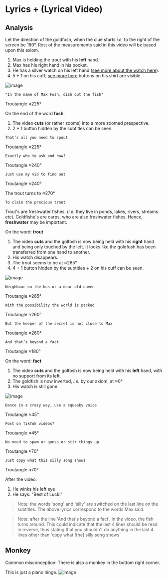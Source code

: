 # Lyrics + (Lyrical Video)

## Analysis

Let the direction of the goldfosh, when the clue starts *i.e.* to the right of the screen be 180°. Rest of the measurements said in this video will be based upon this axiom.

1. Max is holding the trout with his **left** hand.
2. Max has his right hand in his pocket.
3. He has a silver watch on his left hand ([see more about the watch here](/lyrics/watch.md)).
4. 5 + 1 on his cuff; [see more here](https://in.pinterest.com/pin/361625045086158560/) buttons on his shirt are visible.

![image](https://user-images.githubusercontent.com/90586416/183064861-a3794602-8d6a-4a53-9991-13ae92944004.png)

```
"In the name of Max Fosh, dish out the fish"
```
Troutangle ≈225°

On the end of the word **fosh**:

1. The video **cuts** (or rather zooms) into a more zoomed prespective.
2. 2 + 1 button hidden by the subtitles can be seen.
```
That’s all you need to spout
```
Troutangle ≈225°

```
Exactly who to ask and how?
```
Troutangle ≈240°


```
Just use my vid to find out
```
Troutangle ≈240°


The trout turns to ≈270°
```
To claim the precious trout
```
Trout's are freshwater fishes. (*i.e.* they live in ponds, lakes, rivers, streams etc). Goldfishe's are carps, who are also freshwater fishes. Hence, **freshwater** may be important.

On the word: **trout**

1. The video **cuts** and the golfosh is now being held with his **right** hand and being only touched by the left. It looks like the goldfosh has been transferred from one hand to another.
2. His watch disappears.
3. The trout seems to be at ≈265°
4. 4 + 1 button hidden by the subtitles + 2 on his cuff can be seen.

![image](https://user-images.githubusercontent.com/90586416/183068986-793e1d9d-0888-4fd9-8509-1209c6c1f01c.png)

```
Neighbour on the bus or a dear old queen
```
Troutangle ≈265°

```
With the possibility the world is packed
```
Troutangle ≈260°

```
But the keeper of the secret is not close to Max
```
Troutangle ≈260°

```
And that’s beyond a fact
```
Troutangle ≈180°

On the word: **fact**

1. The video **cuts** and the golfosh is now being held with his **left** hand, with no support from its left.
2. The goldfish is now inverted, *i.e.* by our axiom, at ≈0°
3. His watch is still gone

![image](https://user-images.githubusercontent.com/90586416/183069049-d69b1c2a-1952-4554-bf6b-5916b4e904db.png)

```
Dance in a crazy way, use a squeaky voice
```
Troutangle ≈45°

```
Post on TikTok videos?
```
Troutangle ≈45°

```
No need to spam or guess or stir things up
```
Troutangle ≈70°

```
Just copy what this silly song shows
```
Troutangle ≈70°

After the video:

1. He winks his left eye 
2. He says: "Best of Luck!"

> Note: the words 'song' and 'silly' are switched on the last line on the subtitles. The above lyrics correspond to the words Max said.

> Note: after the line 'And that's beyond a fact', in the video, the fish turns around. This could indicate that the last 4 lines should be read in reverse, thus stating that you shouldn't do anything in the last 4 lines other than 'copy what [the] silly song shows'

## Monkey

Common misconception: There is also a monkey in the bottom right corner.

This is just a piano hinge.
![image](https://user-images.githubusercontent.com/90586416/183072221-6db58bda-dd92-450d-b06e-e4883855707e.png)
